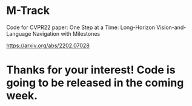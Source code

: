 # M-Track
Code for CVPR22 paper: One Step at a Time: Long-Horizon Vision-and-Language Navigation with Milestones

https://arxiv.org/abs/2202.07028

# Thanks for your interest! Code is going to be released in the coming week.
